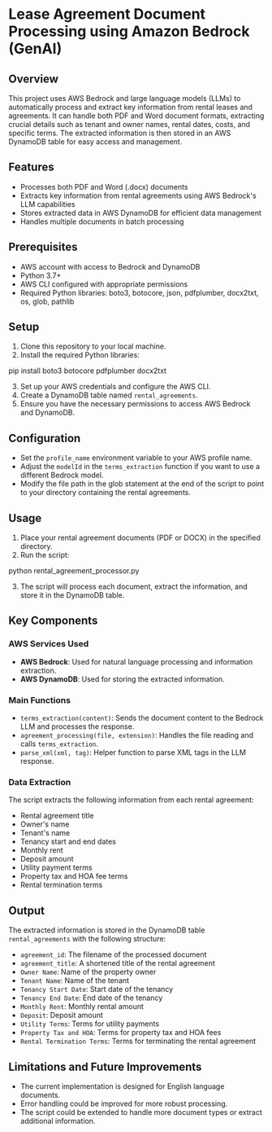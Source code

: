 # Lease Agreement Document Processing using Amazon Bedrock (GenAI)

## Overview

This project uses AWS Bedrock and large language models (LLMs) to automatically process and extract key information from rental leases and agreements. It can handle both PDF and Word document formats, extracting crucial details such as tenant and owner names, rental dates, costs, and specific terms. The extracted information is then stored in an AWS DynamoDB table for easy access and management.

## Features

- Processes both PDF and Word (.docx) documents
- Extracts key information from rental agreements using AWS Bedrock's LLM capabilities
- Stores extracted data in AWS DynamoDB for efficient data management
- Handles multiple documents in batch processing

## Prerequisites

- AWS account with access to Bedrock and DynamoDB
- Python 3.7+
- AWS CLI configured with appropriate permissions
- Required Python libraries: boto3, botocore, json, pdfplumber, docx2txt, os, glob, pathlib

## Setup

1. Clone this repository to your local machine.
2. Install the required Python libraries:

    

pip install boto3 botocore pdfplumber docx2txt

    
3. Set up your AWS credentials and configure the AWS CLI.
4. Create a DynamoDB table named `rental_agreements`.
5. Ensure you have the necessary permissions to access AWS Bedrock and DynamoDB.

## Configuration

- Set the `profile_name` environment variable to your AWS profile name.
- Adjust the `modelId` in the `terms_extraction` function if you want to use a different Bedrock model.
- Modify the file path in the glob statement at the end of the script to point to your directory containing the rental agreements.

## Usage

1. Place your rental agreement documents (PDF or DOCX) in the specified directory.
2. Run the script:

    

python rental_agreement_processor.py

    
3. The script will process each document, extract the information, and store it in the DynamoDB table.

## Key Components

### AWS Services Used
- **AWS Bedrock**: Used for natural language processing and information extraction.
- **AWS DynamoDB**: Used for storing the extracted information.

### Main Functions
- `terms_extraction(content)`: Sends the document content to the Bedrock LLM and processes the response.
- `agreement_processing(file, extension)`: Handles the file reading and calls `terms_extraction`.
- `parse_xml(xml, tag)`: Helper function to parse XML tags in the LLM response.

### Data Extraction
The script extracts the following information from each rental agreement:
- Rental agreement title
- Owner's name
- Tenant's name
- Tenancy start and end dates
- Monthly rent
- Deposit amount
- Utility payment terms
- Property tax and HOA fee terms
- Rental termination terms

## Output

The extracted information is stored in the DynamoDB table `rental_agreements` with the following structure:

- `agreement_id`: The filename of the processed document
- `agreement_title`: A shortened title of the rental agreement
- `Owner Name`: Name of the property owner
- `Tenant Name`: Name of the tenant
- `Tenancy Start Date`: Start date of the tenancy
- `Tenancy End Date`: End date of the tenancy
- `Monthly Rent`: Monthly rental amount
- `Deposit`: Deposit amount
- `Utility Terms`: Terms for utility payments
- `Property Tax and HOA`: Terms for property tax and HOA fees
- `Rental Termination Terms`: Terms for terminating the rental agreement

## Limitations and Future Improvements

- The current implementation is designed for English language documents.
- Error handling could be improved for more robust processing.
- The script could be extended to handle more document types or extract additional information.
